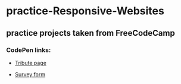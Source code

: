 # practice-Responsive-Websites

## practice projects taken from FreeCodeCamp

### CodePen links:

- [Tribute page](https://codepen.io/liam1809/pen/YzVjPBL)

- [Survey form](https://codepen.io/liam1809/pen/QWvxaNo)